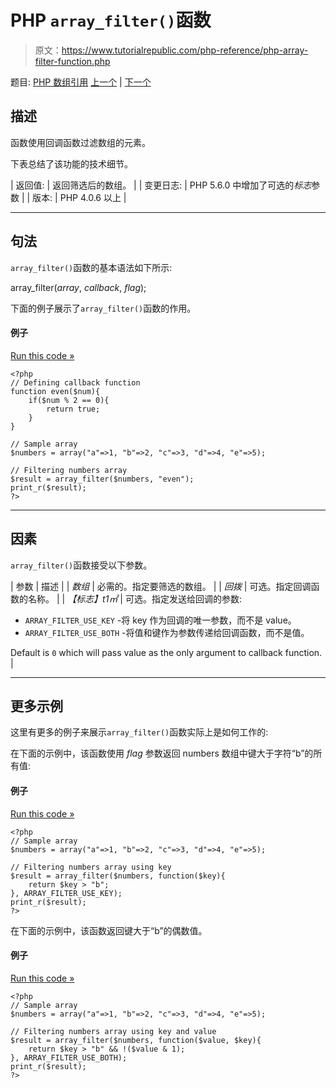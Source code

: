 # PHP `array_filter()`函数

> 原文：<https://www.tutorialrepublic.com/php-reference/php-array-filter-function.php>

题目: [PHP 数组引用](php-array-functions.php) [上一个](php-array-fill-keys-function.php) | [下一个](php-array-flip-function.php)

## 描述

函数使用回调函数过滤数组的元素。

下表总结了该功能的技术细节。

| 返回值: | 返回筛选后的数组。 |
| 变更日志: | PHP 5.6.0 中增加了可选的*标志*参数 |
| 版本: | PHP 4.0.6 以上 |

* * *

## 句法

`array_filter()`函数的基本语法如下所示:

array_filter(*array*, *callback*, *flag*);

下面的例子展示了`array_filter()`函数的作用。

#### 例子

[Run this code »](../codelab.php?topic=php&file=filter-the-values-of-an-array "Run this code to view the output")

```
<?php
// Defining callback function
function even($num){
    if($num % 2 == 0){
        return true;
    }
}

// Sample array
$numbers = array("a"=>1, "b"=>2, "c"=>3, "d"=>4, "e"=>5);

// Filtering numbers array
$result = array_filter($numbers, "even");
print_r($result);
?>
```

* * *

## 因素

`array_filter()`函数接受以下参数。

| 参数 | 描述 |
| *数组* | 必需的。指定要筛选的数组。 |
| *回拨* | 可选。指定回调函数的名称。 |
| *【标志】t1㎡* | 可选。指定发送给回调的参数:

*   `ARRAY_FILTER_USE_KEY` -将 key 作为回调的唯一参数，而不是 value。
*   `ARRAY_FILTER_USE_BOTH` -将值和键作为参数传递给回调函数，而不是值。

Default is `0` which will pass value as the only argument to callback function. |

* * *

## 更多示例

这里有更多的例子来展示`array_filter()`函数实际上是如何工作的:

在下面的示例中，该函数使用 *flag* 参数返回 numbers 数组中键大于字符“b”的所有值:

#### 例子

[Run this code »](../codelab.php?topic=php&file=filter-the-values-of-an-array-using-keys "Run this code to view the output")

```
<?php
// Sample array
$numbers = array("a"=>1, "b"=>2, "c"=>3, "d"=>4, "e"=>5);

// Filtering numbers array using key
$result = array_filter($numbers, function($key){
    return $key > "b";
}, ARRAY_FILTER_USE_KEY);
print_r($result);
?>
```

在下面的示例中，该函数返回键大于“b”的偶数值。

#### 例子

[Run this code »](../codelab.php?topic=php&file=filter-the-values-of-an-array-using-both-keys-and-values "Run this code to view the output")

```
<?php
// Sample array
$numbers = array("a"=>1, "b"=>2, "c"=>3, "d"=>4, "e"=>5);

// Filtering numbers array using key and value
$result = array_filter($numbers, function($value, $key){
    return $key > "b" && !($value & 1);
}, ARRAY_FILTER_USE_BOTH);
print_r($result);
?>
```